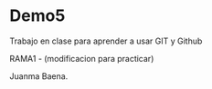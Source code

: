 # Demo5
Trabajo en clase para aprender a usar GIT y Github

RAMA1 - (modificacion para practicar)

Juanma Baena.